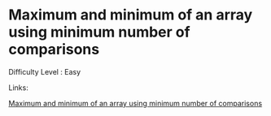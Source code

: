 # Maximum and minimum of an array using minimum number of comparisons

Difficulty Level : Easy

Links:

[Maximum and minimum of an array using minimum number of comparisons](https://www.geeksforgeeks.org/problems/find-minimum-and-maximum-element-in-an-array4428/1?itm_source=geeksforgeeks&itm_medium=article&itm_campaign=practice_card)